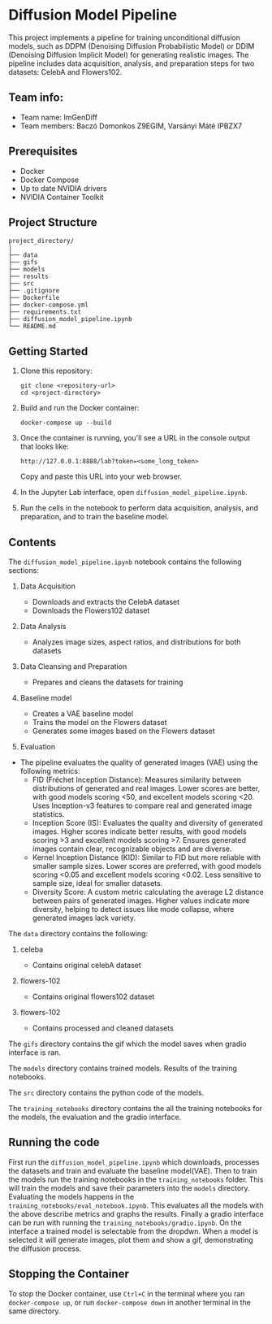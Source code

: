 # Diffusion Model Pipeline

This project implements a pipeline for training unconditional diffusion models, such as DDPM (Denoising Diffusion Probabilistic Model) or DDIM (Denoising Diffusion Implicit Model) for generating realistic images. The pipeline includes data acquisition, analysis, and preparation steps for two datasets: CelebA and Flowers102.

## Team info:

- Team name: ImGenDiff
- Team members: Baczó Domonkos Z9EGIM, Varsányi Máté IPBZX7

## Prerequisites

- Docker
- Docker Compose
- Up to date NVIDIA drivers
- NVIDIA Container Toolkit

## Project Structure

```
project_directory/
│
├── data
├── gifs
├── models
├── results
├── src
├── .gitignore
├── Dockerfile
├── docker-compose.yml
├── requirements.txt
├── diffusion_model_pipeline.ipynb
└── README.md
```

## Getting Started

1. Clone this repository:
   ```
   git clone <repository-url>
   cd <project-directory>
   ```

2. Build and run the Docker container:
   ```
   docker-compose up --build
   ```

3. Once the container is running, you'll see a URL in the console output that looks like:
   ```
   http://127.0.0.1:8888/lab?token=<some_long_token>
   ```
   Copy and paste this URL into your web browser.

4. In the Jupyter Lab interface, open `diffusion_model_pipeline.ipynb`.

5. Run the cells in the notebook to perform data acquisition, analysis, and preparation, and to train the baseline model.

## Contents

The `diffusion_model_pipeline.ipynb` notebook contains the following sections:

1. Data Acquisition
   - Downloads and extracts the CelebA dataset
   - Downloads the Flowers102 dataset

2. Data Analysis
   - Analyzes image sizes, aspect ratios, and distributions for both datasets

3. Data Cleansing and Preparation
   - Prepares and cleans the datasets for training

4. Baseline model
   - Creates a VAE baseline model
   - Trains the model on the Flowers dataset
   - Generates some images based on the Flowers dataset
5. Evaluation
 - The pipeline evaluates the quality of generated images (VAE) using the following metrics:
   - FID (Fréchet Inception Distance):
    Measures similarity between distributions of generated and real images.
    Lower scores are better, with good models scoring <50, and excellent models scoring <20.
    Uses Inception-v3 features to compare real and generated image statistics.
   - Inception Score (IS):
    Evaluates the quality and diversity of generated images.
    Higher scores indicate better results, with good models scoring >3 and excellent models scoring >7.
    Ensures generated images contain clear, recognizable objects and are diverse.
   - Kernel Inception Distance (KID):
    Similar to FID but more reliable with smaller sample sizes.
    Lower scores are preferred, with good models scoring <0.05 and excellent models scoring <0.02.
    Less sensitive to sample size, ideal for smaller datasets.
   - Diversity Score:
    A custom metric calculating the average L2 distance between pairs of generated images.
    Higher values indicate more diversity, helping to detect issues like mode collapse, where generated images lack variety.

The `data` directory contains the following:

1. celeba
   - Contains original celebA dataset

2. flowers-102
   - Contains original flowers102 dataset

3. flowers-102
   - Contains processed and cleaned datasets

The `gifs` directory contains the gif which the model saves when gradio interface is ran.

The `models` directory contains trained models. Results of the training notebooks. 

The `src` directory contains the python code of the models.

The `training_notebooks` directory contains the all the training notebooks for the models, the evaluation and the gradio interface.
  
## Running the code

First run the `diffusion_model_pipeline.ipynb` which downloads, processes the datasets and train and evaluate the baseline model(VAE).
Then to train the models run the training notebooks in the `training_notebooks` folder.
This will train the models and save their parameters into the `models` directory.
Evaluating the models happens in the `training_notebooks/eval_notebook.ipynb`. This evaluates all the models with the above describe metrics and graphs the results.
Finally a gradio interface can be run with running the `training_notebooks/gradio.ipynb`. On the interface a trained model is selectable from the dropdwn.
When a model is selected it will generate images, plot them and show a gif, demonstrating the diffusion process.


## Stopping the Container

To stop the Docker container, use `Ctrl+C` in the terminal where you ran `docker-compose up`, or run `docker-compose down` in another terminal in the same directory.

